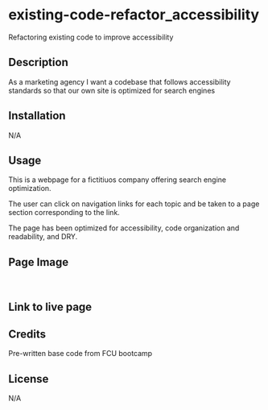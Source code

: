 # existing-code-refactor_accessibility
Refactoring existing code to improve accessibility

## Description

As a marketing agency
I want a codebase that follows accessibility standards
so that our own site is optimized for search engines

## Installation

N/A

## Usage

This is a webpage for a fictitiuos company offering search engine optimization.

The user can click on navigation links for each topic and be taken to a page section corresponding to the link.

The page has been optimized for accessibility, code organization and readability, and DRY.

## Page Image
<img url="assets\images\accessibility opto 1 of 2.png">
<img url="assets\images\accessibility opto 2 of 2.png">

## Link to live page

## Credits

Pre-written base code from FCU bootcamp

## License

N/A